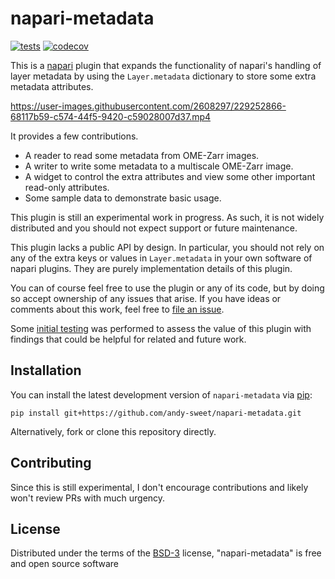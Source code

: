 # napari-metadata

[![tests](https://github.com/andy-sweet/napari-metadata/workflows/tests/badge.svg)](https://github.com/andy-sweet/napari-metadata/actions)
[![codecov](https://codecov.io/gh/andy-sweet/napari-metadata/branch/main/graph/badge.svg)](https://codecov.io/gh/andy-sweet/napari-metadata)

This is a [napari] plugin that expands the functionality of napari's handling of layer metadata by using the `Layer.metadata` dictionary to store some extra metadata attributes.

https://user-images.githubusercontent.com/2608297/229252866-68117b59-c574-44f5-9420-c59028007d37.mp4

It provides a few contributions.

- A reader to read some metadata from OME-Zarr images.
- A writer to write some metadata to a multiscale OME-Zarr image.
- A widget to control the extra attributes and view some other important read-only attributes.
- Some sample data to demonstrate basic usage.

This plugin is still an experimental work in progress. As such, it is not widely distributed and you should not expect support or future maintenance.

This plugin lacks a public API by design. In particular, you should not rely on any of the extra keys or values in `Layer.metadata` in your own software of napari plugins. They are purely implementation details of this plugin.

You can of course feel free to use the plugin or any of its code, but by doing so accept ownership of any issues that arise. If you have ideas or comments about this work, feel free to [file an issue].

Some [initial testing](https://github.com/andy-sweet/napari-metadata/blob/main/docs/testing-2023-05.md) was performed to assess the value of this plugin with findings that could be helpful for related and future work.

## Installation

You can install the latest development version of `napari-metadata` via [pip]:

    pip install git+https://github.com/andy-sweet/napari-metadata.git

Alternatively, fork or clone this repository directly.

## Contributing

Since this is still experimental, I don't encourage contributions and likely won't review PRs with much urgency.

## License

Distributed under the terms of the [BSD-3] license,
"napari-metadata" is free and open source software

[napari]: https://github.com/napari/napari
[BSD-3]: http://opensource.org/licenses/BSD-3-Clause
[file an issue]: https://github.com/andy-sweet/napari-metadata/issues
[pip]: https://pypi.org/project/pip
